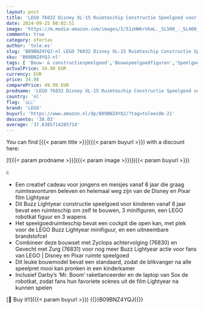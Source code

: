 ```yaml
---
layout: post
title: 'LEGO 76832 Disney XL-15 Ruimteschip Constructie Speelgoed voor Kinderen vanaf 8 Jaar met Ruimte Figuren en Buzz Lightyear Minifiguur'
date: 2024-09-25 08:02:51
image: 'https://m.media-amazon.com/images/I/51zHWkrVkmL._SL500_._SL400_.jpg'
comments: true
category: ofertas
author: 'tole.es'
slug: 'B09BNZ4YQJ-nl LEGO 76832 Disney XL-15 Ruimteschip Constructie Speelgoed...'
sku: 'B09BNZ4YQJ-nl'
tags: [ 'Bouw- & constructiespeelgoed','Bouwspeelgoedfiguren','Speelgoed & spellen','lego','🇳🇱', ]
actualPrice: 34.98 EUR
currency: EUR
price: 34.98
comparePrice: 49.99 EUR
prodname: 'LEGO 76832 Disney XL-15 Ruimteschip Constructie Speelgoed voor Kinderen vanaf 8 Jaar met Ruimte Figuren en Buzz Lightyear Minifiguur'
country: 'nl'
flag: '🇳🇱'
brand: 'LEGO'
buyurl: 'https://www.amazon.nl/dp/B09BNZ4YQJ/?tag=tolees0b-21'
descuento: '30.03'
average: '37.8385714285714'
---
```


You can find [{{< param title >}}]({{< param buyurl >}}) with a discount here:

[![{{< param prodname >}}]({{< param image >}})]({{< param buyurl >}})

ℹ️:

- Een creatief cadeau voor jongens en meisjes vanaf 8 jaar die graag ruimteavonturen beleven en helemaal weg zijn van de Disney en Pixar film Lightyear
- Dit Buzz Lightyear constructie speelgoed voor kinderen vanaf 8 jaar bevat een ruimteschip om zelf te bouwen, 3 minifiguren, een LEGO robotkat figuur en 3 wapens
- Het speelgoedruimteschip bevat een cockpit die open kan, met plek voor de LEGO Buzz Lightyear minifiguur, en een uitneembare brandstofcel
- Combineer deze bouwset met Zyclops achtervolging (76830) en Gevecht met Zurg (76831) voor nog meer Buzz Lightyear actie voor fans van LEGO | Disney en Pixar ruimte speelgoed
- Dit leuke bouwmodel bevat een standaard, zodat de blikvanger na alle speelpret mooi kan pronken in een kinderkamer
- Inclusief Darby’s ‘Mr. Boom’ raketlanceerder en de laptop van Sox de robotkat, zodat fans hun favoriete scènes uit de film Lightyear na kunnen spelen

[🛒 Buy it!!]({{< param buyurl >}})
{{<world>}}B09BNZ4YQJ{{</world>}}
